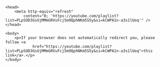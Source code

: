 <!-- https://www.w3docs.com/snippets/html/how-to-redirect-a-web-page-in-html.html -->
<!-- PeterKW.github.io/Music/KOS/2025Spring -->
<!-- Requires https:// otherwise appends to root url-->
<html>

    <head>
        <meta http-equiv="refresh"
            content="0; 'https://youtube.com/playlist?list=PLpSOD3GsUjMMmGRVuFcj5m9QphNKm5S5y&si=kCWPA1n-a3s1lUoq'" />
    </head>

    <body>
        <p>If your browser does not automatically redirect you, please follow <a
                href="https://youtube.com/playlist?list=PLpSOD3GsUjMMmGRVuFcj5m9QphNKm5S5y&si=kCWPA1n-a3s1lUoq">this link</a>.</p>
    </body>

</html>